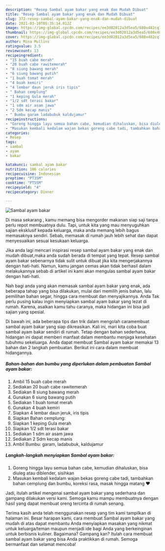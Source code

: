 ```yaml
---
description: "Resep Sambal ayam bakar yang enak dan Mudah Dibuat"
title: "Resep Sambal ayam bakar yang enak dan Mudah Dibuat"
slug: 372-resep-sambal-ayam-bakar-yang-enak-dan-mudah-dibuat
date: 2021-03-10T05:35:14.012Z
image: https://img-global.cpcdn.com/recipes/ee3d02012a3d5ea5/680x482cq70/sambal-ayam-bakar-foto-resep-utama.jpg
thumbnail: https://img-global.cpcdn.com/recipes/ee3d02012a3d5ea5/680x482cq70/sambal-ayam-bakar-foto-resep-utama.jpg
cover: https://img-global.cpcdn.com/recipes/ee3d02012a3d5ea5/680x482cq70/sambal-ayam-bakar-foto-resep-utama.jpg
author: Mina Mullins
ratingvalue: 3.5
reviewcount: 13
recipeingredient:
- "15 buah cabe merah"
- "20 buah cabe rawitemerah"
- "8 siung bawang merah"
- "6 siung bawang putih"
- "1 buah tomat merah"
- "4 buah kemiri"
- "4 lembar daun jeruk iris tipis"
- " Bahan cemplung"
- "1 keping Gula merah"
- "1/2 sdt terasi bakar"
- "1 sdm air asam jawa"
- "2 Sdm kecap manis"
- " Bumbu garam ladabubuk kaldujamur"
recipeinstructions:
- "Goreng hingga layu semua bahan cabe, kemudian dihaluskan, bisa diuleg atau diblender, sisihkan"
- "Masukan kembali kedalam wajan bekas goreng cabe tadi, tambahkan bahan cemplung dan bumbu, koreksi rasa, masak hingga matang ❤️"
categories:
- Resep
tags:
- sambal
- ayam
- bakar

katakunci: sambal ayam bakar 
nutrition: 106 calories
recipecuisine: Indonesian
preptime: "PT35M"
cooktime: "PT55M"
recipeyield: "4"
recipecategory: Dinner

---
```



![Sambal ayam bakar](https://img-global.cpcdn.com/recipes/ee3d02012a3d5ea5/680x482cq70/sambal-ayam-bakar-foto-resep-utama.jpg)

Di masa  sekarang , kamu memang bisa mengorder makanan siap saji tanpa perlu repot membuatnya dulu. Tapi, untuk kita yang mau menyuguhkan sajian eksklusif kepada keluarga, maka anda memang lebih bagus memasaknya sendiri. Sebab, memasak di rumah jauh lebih sehat dan dapat menyesuaikan sesuai kesukaan keluarga.

Jika anda lagi mencari inspirasi resep sambal ayam bakar yang enak dan mudah dibuat,maka anda sudah berada di tempat yang tepat. Resep sambal ayam bakar  sebenarnya tidak sulit untuk dibuat jika kita mengerjakannya dengan hati-hati. Namun, kamu jangan cemas akan tidak berhasil dalam melakukannya 
sebab di artikel ini kami akan mengulas sambal ayam bakar dengan hati-hati.  



Nah bagi anda yang akan memasak sambal ayam bakar yang enak, ada beberapa tahap yang bisa dilakukan, mulai dari memilih jenis bahan, lalu pemilihan bahan segar, hingga cara membuat dan menyajikannya. Anda Tak perlu pusing kalau ingin menyiapkan sambal ayam bakar yang lezat di rumah. Karena, asalkan kamu  tahu caranya, maka hidangan ini bisa jadi sajian yang spesial.

Di bawah ini, ada beberapa tips dan trik dalam mengolah caramembuat sambal ayam bakar yang siap dikreasikan. Kali ini, mari kita coba buat sambal ayam bakar sendiri di rumah. Tetap dengan bahan sederhana, hidangan ini dapat memberi manfaat dalam membantu menjaga kesehatan tubuhmu sekeluarga. Anda dapat membuat Sambal ayam bakar memakai 13 bahan dan 2 langkah pembuatan. Berikut ini cara dalam membuat hidangannya.

<!--inarticleads1-->

##### Bahan-bahan dan bumbu yang diperlukan dalam pembuatan Sambal ayam bakar:

1. Ambil 15 buah cabe merah
1. Sediakan 20 buah cabe rawitemerah
1. Sediakan 8 siung bawang merah
1. Gunakan 6 siung bawang putih
1. Sediakan 1 buah tomat merah
1. Gunakan 4 buah kemiri
1. Siapkan 4 lembar daun jeruk, iris tipis
1. Siapkan  Bahan cemplung:
1. Siapkan 1 keping Gula merah
1. Siapkan 1/2 sdt terasi bakar
1. Sediakan 1 sdm air asam jawa
1. Sediakan 2 Sdm kecap manis
1. Ambil  Bumbu: garam, ladabubuk, kaldujamur




<!--inarticleads2-->

##### Langkah-langkah menyiapkan Sambal ayam bakar:

1. Goreng hingga layu semua bahan cabe, kemudian dihaluskan, bisa diuleg atau diblender, sisihkan
1. Masukan kembali kedalam wajan bekas goreng cabe tadi, tambahkan bahan cemplung dan bumbu, koreksi rasa, masak hingga matang ❤️




Jadi, itulah artikel mengenai  sambal ayam bakar  yang sederhana dan gampang dilakukan versi kami. Semoga kamu mampu membuatnya dengan hasil yang dapat membuat oreng tercinta di rumah senang. 

Terima kasih anda telah menggunakan resep yang tim kami tampilkan di halaman ini. Besar harapan kami, cara membuat  Sambal ayam bakar yang mudah di atas dapat membantu Anda menyiapkan masakan yang nikmat untuk keluarga/teman maupun menjadi ide bagi Anda yang berkeinginan untuk berbisnis kuliner. Bagaimana? Gampang kan? Itulah cara membuat sambal ayam bakar yang bisa Anda praktikkan di rumah. Semoga bermanfaat dan selamat mencoba!

